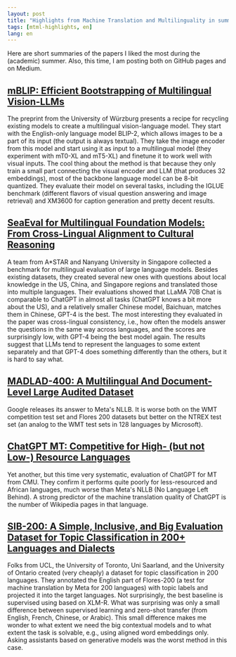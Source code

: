 ```yaml
---
layout: post
title: "Highlights from Machine Translation and Multilinguality in summer 2023"
tags: [mtml-highlights, en]
lang: en
---
```


Here are short summaries of the papers I liked the most during the (academic)
summer. Also, this time, I am posting both on GitHub pages and on Medium.

## [mBLIP: Efficient Bootstrapping of Multilingual Vision-LLMs](https://arxiv.org/abs/2307.06930v1)

The preprint from the University of Würzburg presents a recipe for recycling
existing models to create a multilingual vision-language model. They start with
the English-only language model BLIP-2, which allows images to be a part of its
input (the output is always textual). They take the image encoder from this
model and start using it as input to a multilingual model (they experiment with
mT0-XL and mT5-XL) and finetune it to work well with visual inputs. The cool
thing about the method is that because they only train a small part connecting
the visual encoder and LLM (that produces 32 embeddings), most of the backbone
language model can be 8-bit quantized. They evaluate their model on several
tasks, including the IGLUE benchmark (different flavors of visual question
answering and image retrieval) and XM3600 for caption generation and pretty
decent results.

## [SeaEval for Multilingual Foundation Models: From Cross-Lingual Alignment to Cultural Reasoning](https://arxiv.org/abs/2309.04766v1)

A team from A\*STAR and Nanyang University in Singapore collected a benchmark
for multilingual evaluation of large language models. Besides existing
datasets, they created several new ones with questions about local
knowledge in the US, China, and Singapore regions and translated those into
multiple languages. Their evaluations showed that LLaMA 70B Chat is
comparable to ChatGPT in almost all tasks (ChatGPT knows a bit more about
the US), and a relatively smaller Chinese model, Baichuan, matches them in
Chinese, GPT-4 is the best. The most interesting they evaluated in the
paper was cross-lingual consistency, i.e., how often the models answer the
questions in the same way across languages, and the scores are surprisingly
low, with GPT-4 being the best model again. The results suggest that LLMs
tend to represent the languages to some extent separately and that GPT-4
does something differently than the others, but it is hard to say what.

## [MADLAD-400: A Multilingual And Document-Level Large Audited Dataset](https://arxiv.org/abs/2309.04662v1)

Google releases its answer to Meta's NLLB. It is worse both on the WMT
competition test set and Flores 200 datasets but better on the NTREX test set
(an analog to the WMT test sets in 128 languages by Microsoft).

## [ChatGPT MT: Competitive for High- (but not Low-) Resource Languages](https://arxiv.org/abs/2309.07423v1)

Yet another, but this time very systematic, evaluation of ChatGPT for MT from
CMU. They confirm it performs quite poorly for less-resourced and African
languages, much worse than Meta's NLLB (No Language Left Behind). A strong
predictor of the machine translation quality of ChatGPT is the number of
Wikipedia pages in that language.

## [SIB-200: A Simple, Inclusive, and Big Evaluation Dataset for Topic Classification in 200+ Languages and Dialects](https://arxiv.org/abs/2309.07445v1)

Folks from UCL, the University of Toronto, Uni Saarland, and the University of
Ontario created (very cheaply) a dataset for topic classification in 200
languages. They annotated the English part of Flores-200 (a test for machine
translation by Meta for 200 languages) with topic labels and projected it into
the target languages. Not surprisingly, the best baseline is supervised using
based on XLM-R. What was surprising was only a small difference between
supervised learning and zero-shot transfer (from English, French, Chinese, or
Arabic). This small difference makes me wonder to what extent we need the big
contextual models and to what extent the task is solvable, e.g., using aligned
word embeddings only. Asking assistants based on generative models was the
worst method in this case.
